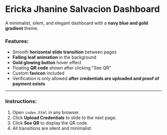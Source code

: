 # Ericka Jhanine Salvacion Dashboard

A minimalist, silent, and elegant dashboard with a **navy blue and gold gradient** theme.

### Features:
- Smooth **horizontal slide transition** between pages  
- **Falling leaf animation** in the background  
- **Gold glowing button** hover effect  
- Floating **QR code** shown after clicking "See QR"  
- Custom **favicon** included  
- Verification is only allowed **after credentials are uploaded and proof of payment exists**

---

### Instructions:
1. Open `index.html` in any browser.
2. Click **Upload Credentials** to slide to the next page.
3. Click **See QR** to display the QR code.
4. All transitions are silent and minimalist.
